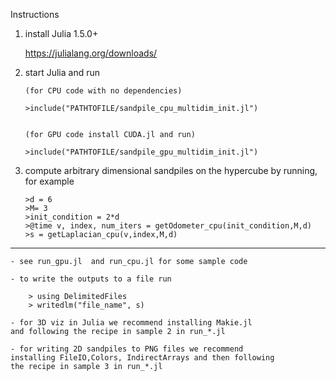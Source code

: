 Instructions

1. install Julia 1.5.0+
	
	https://julialang.org/downloads/

2. 	start Julia and run 

		(for CPU code with no dependencies)

		>include("PATHTOFILE/sandpile_cpu_multidim_init.jl")


		(for GPU code install CUDA.jl and run)

		>include("PATHTOFILE/sandpile_gpu_multidim_init.jl")
		


3.  compute arbitrary dimensional sandpiles on the hypercube by running, for example

		>d = 6
		>M= 3
		>init_condition = 2*d
		>@time v, index, num_iters = getOdometer_cpu(init_condition,M,d)
		>s = getLaplacian_cpu(v,index,M,d)

--- 
	- see run_gpu.jl  and run_cpu.jl for some sample code

	- to write the outputs to a file run

		> using DelimitedFiles
		> writedlm("file_name", s) 

	- for 3D viz in Julia we recommend installing Makie.jl 
	and following the recipe in sample 2 in run_*.jl

	- for writing 2D sandpiles to PNG files we recommend
	installing FileIO,Colors, IndirectArrays and then following 
	the recipe in sample 3 in run_*.jl 


